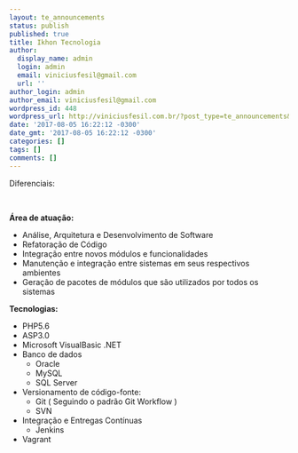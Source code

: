 ```yaml
---
layout: te_announcements
status: publish
published: true
title: Ikhon Tecnologia
author:
  display_name: admin
  login: admin
  email: viniciusfesil@gmail.com
  url: ''
author_login: admin
author_email: viniciusfesil@gmail.com
wordpress_id: 448
wordpress_url: http://viniciusfesil.com.br/?post_type=te_announcements&#038;p=448
date: '2017-08-05 16:22:12 -0300'
date_gmt: '2017-08-05 16:22:12 -0300'
categories: []
tags: []
comments: []
---
```

<p>Diferenciais:</p>
<p>&nbsp;</p>
<p><b>&Aacute;rea de atua&ccedil;&atilde;o:</b></p>
<ul>
<li style="font-weight: 400;"><span style="font-weight: 400;">An&aacute;lise, Arquitetura e Desenvolvimento de Software</span></li>
<li style="font-weight: 400;"><span style="font-weight: 400;">Refatora&ccedil;&atilde;o de C&oacute;digo</span></li>
<li style="font-weight: 400;"><span style="font-weight: 400;">Integra&ccedil;&atilde;o entre novos m&oacute;dulos e funcionalidades</span></li>
<li style="font-weight: 400;"><span style="font-weight: 400;">Manuten&ccedil;&atilde;o e integra&ccedil;&atilde;o entre sistemas em seus respectivos ambientes</span></li>
<li style="font-weight: 400;"><span style="font-weight: 400;">Gera&ccedil;&atilde;o de pacotes de m&oacute;dulos que s&atilde;o utilizados por todos os sistemas</span></li>
</ul>
<p><b>Tecnologias:</b></p>
<ul>
<li style="font-weight: 400;"><span style="font-weight: 400;">PHP5.6</span></li>
<li>ASP3.0</li>
<li>Microsoft VisualBasic .NET</li>
<li style="font-weight: 400;"><span style="font-weight: 400;">Banco de dados</span>
<ul>
<li style="font-weight: 400;"><span style="font-weight: 400;">Oracle</span></li>
<li style="font-weight: 400;"><span style="font-weight: 400;">MySQL</span></li>
<li style="font-weight: 400;"><span style="font-weight: 400;">SQL Server</span></li>
</ul>
</li>
<li style="font-weight: 400;"><span style="font-weight: 400;">Versionamento de c&oacute;digo-fonte:</span>
<ul>
<li style="font-weight: 400;">Git ( Seguindo o padr&atilde;o Git Workflow )</li>
<li style="font-weight: 400;"><span style="font-weight: 400;">SVN</span></li>
</ul>
</li>
<li style="font-weight: 400;"><span style="font-weight: 400;">Integra&ccedil;&atilde;o e Entregas Cont&iacute;nuas</span>
<ul>
<li style="font-weight: 400;"><span style="font-weight: 400;">Jenkins</span></li>
</ul>
</li>
<li>Vagrant</li>
</ul>
